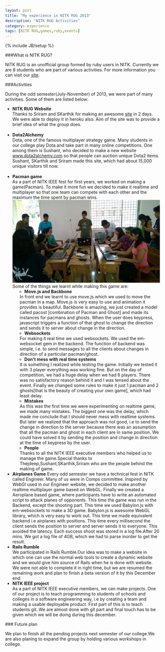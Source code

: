 ```yaml
---
layout: post
title: "My experience in NITK RUG 2013"
description: "NITK RUG Activities"
category: experience
tags: [NITK RUG,games,ruby,events]
---
```

{% include JB/setup %}


###What is NITK RUG?

NITK RUG is an unofficial group formed by ruby users in NITK. Currently we are 8 students who are part of various activities. For more information you can visit our <a href="http://nitkrug.herokuapp.com/">site</a>. 

###Activities

During the odd semester(July-November) of 2013, we were part of many activities. Some of them are listed below:

<ul>
<li><b>NITK RUG Website</b> <br />
  Thanks to Sriram and SKarthik for making an awesome <a href="http://nitkrug.herokuapp.com/">site</a> in 2 days. We were able to deploy it in heroku also. Aim of the site was to provide a brief idea of what the group does. 
</li><br />


<li><b>Dota2Alchemy</b><br />
  Dota, one of the famous multiplayer strategy game. Many students in our college play Dota and take part in many online competitions. One among them is Sushant, who decided to make a new website <a href="http://www.dota2alchemy.com/">www.dota2alchemy.com</a> so that people can auction unique Dota2 items. Sushant, SKarthik and Sriram made this site, which had about 15,000 unique visitors till now.
</li><br />

<li><b>Pacman game</b><br />
   As a part of NITK IEEE fest for first years, we worked on making a game(Pacman). To make it more fun we decided to make it realtime and multiplayer so that one team can compete with each other and the maximum the time spent by pacman wins. 
   <img src="/assets/images/pacman.jpg" alt="Pacman" style="width: 700px;margin-left: 0px"/>
   Some of the things we learnt while making this game are: 
  <ul>
    <li style="margin-left:15px;"><b>Move.js and Backbone</b></li>
    In front end we learnt to use move.js which we used to move the pacman in a map. Move.js is very easy to use and animation it provides is beautiful. Backbone is amazing, we just created a model called pacost [combination of Pacman and Ghost] and made its instances for pacmans and ghosts. When the user does keypress, javascript triggers a function of that ghost to change the direction and sends it to server about change in the direction. 
    <li style="margin-left:15px;"><b>Websockets</b></li>
    For making it real time we used websockets. We used the em-websocket gem in the backend. The function of backend was simple, i.e. to send messages to all the clients about changes in direction of a particular pacman/ghost. 
    <li style="margin-left:15px;"><b>Don't mess with real time systems</b></li>
    It is something I realized while testing the game. Initially we tested it with 3 player everything was working fine. But on the day of competition, we had a huge delay when we had 6 players. There was no satisfactory reason behind it and I was tensed about the event. Finally we changed some rules to make it just 1 pacman and 2 ghosts[that is the beauty of creating your own game], which had least delay.
    <li style="margin-left:15px;"><b>Mistakes</b></li>
    As this was the first time we were experimenting on realtime game, we made many mistakes. The biggest one was the delay, which made me conclude that I should never mess with realtime systems. But later we realized that the approach was not good, i.e to send the change in direction to the server because there was an assumption that all the pacman and ghost in each client are in same position. We could have solved it by sending the position and change in direction at the time of keypress by the user. 
    <li style="margin-left:15px;"><b>People</b></li>
    Thanks to all the NITK IEEE executive members who helped us to manage the game.Special thanks to Thejdeep,Sushant,SKarthik,Sriram who are the people behind the making of game. 
  </ul>  
</li>
<li><b>Airplanes Game</b>
    Every odd semester we have a technical fest in NITK called Engineer. Many of us were in Comps committee. Inspired by WebGl used in our Engineer website, we decided to make another realtime multiplayer game based on WebGL. Finally we created a Aeroplane based game, where participants have to write an automated script to attack planes of opponents. This time the game was run in the Backend, except the shooting part. This time we used Babylon.js with em-websockets to make a 3D game. Babylon.js is awesome WebGL library, which is very easy to work out. This time we made equivalent backend i.e airplanes with positions. This time every millisecond the client sends the position to server and server sends it to everyone. This avoided the latency. Each success shoot was stored in a log file.After 20 mins. We got a log file of 4GB, which we had to parse inorder to get the result.</li>
<li><b>Rails Rumble</b><br />
    We participated in Rails Rumble.Our idea was to make a website in which one can use the normal web tools to create a dynamic website and we would give him source of Rails when he is done with website. We were not able to complete it in right time, but we are resumed the remaining work and plan to finish a beta version of it by this December end.</li>
<li><b>NITK IEEE project</b><br />
    As a part of NITK IEEE executive members, we can make projects. One of our project is to teach programming to students of schools and colleges in a software engineering way, i.e by creating a team and making a usable deployable product. First part of this is to teach students git. We are almost done with git part and final touch has to be given which we will be doing during this december.</li>
</ul>
### Future plan

We plan to finish all the pending projects next semester of our college.We are also planing to expand the group by holding various workshops in college. 
<!--break-->
